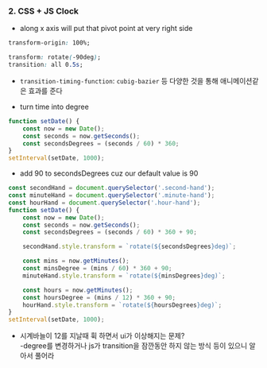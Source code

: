### 2. CSS + JS Clock

- along x axis will put that pivot point at very right side
```css
transform-origin: 100%;
```

```css
transform: rotate(-90deg);
transition: all 0.5s;
```

- `transition-timing-function`: `cubig-bazier` 등 다양한 것을 통해 애니메이션같은 효과를 준다

- turn time into degree
```js
function setDate() {
    const now = new Date();
    const seconds = now.getSeconds();
    const secondsDegrees = (seconds / 60) * 360;
}
setInterval(setDate, 1000);
```

- add 90 to secondsDegrees cuz our default value is 90
```js
const secondHand = document.querySelector('.second-hand');
const minuteHand = document.querySelector('.minute-hand');
const hourHand = document.querySelector('.hour-hand');
function setDate() {
    const now = new Date();
    const seconds = now.getSeconds();
    const secondsDegrees = (seconds / 60) * 360 + 90;

    secondHand.style.transform = `rotate(${secondsDegrees}deg)`;

    const mins = now.getMinutes();
    const minsDegree = (mins / 60) * 360 + 90;
    minuteHand.style.transform = `rotate(${minsDegrees}deg)`;

    const hours = now.getMinutes();
    const hoursDegree = (mins / 12) * 360 + 90;
    hourHand.style.transform = `rotate(${hoursDegrees}deg)`;
}
setInterval(setDate, 1000);
```

- 시계바늘이 12를 지날때 휙 하면서 ui가 이상해지는 문제?  
-degree를 변경하거나 js가 transition을 잠깐동안 하지 않는 방식 등이 있으니 알아서 풀어라
